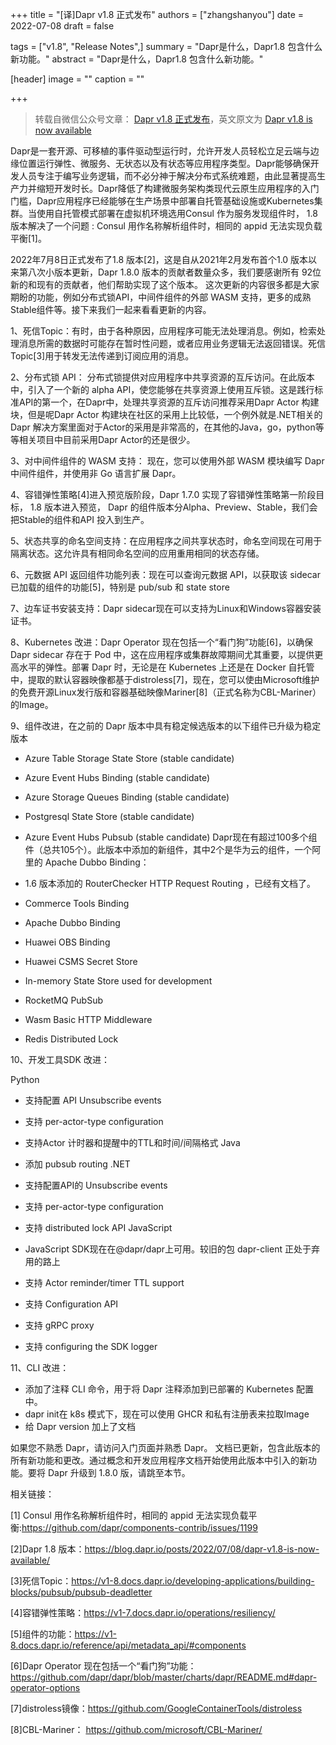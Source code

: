 
+++
title = "[译]Dapr v1.8 正式发布"
authors = ["zhangshanyou"]
date =  2022-07-08
draft = false

tags = ["v1.8", "Release Notes",]
summary = "Dapr是什么，Dapr1.8 包含什么新功能。"
abstract = "Dapr是什么，Dapr1.8 包含什么新功能。"

[header]
image = ""
caption = ""

+++
> 转载自微信公众号文章： [Dapr v1.8 正式发布](https://mp.weixin.qq.com/s/FwbxOUJoq0lkbPnIHXWGWw)，英文原文为 [Dapr v1.8 is now available](https://blog.dapr.io/posts/2022/07/08/dapr-v1.8-is-now-available/)

Dapr是一套开源、可移植的事件驱动型运行时，允许开发人员轻松立足云端与边缘位置运行弹性、微服务、无状态以及有状态等应用程序类型。Dapr能够确保开发人员专注于编写业务逻辑，而不必分神于解决分布式系统难题，由此显著提高生产力并缩短开发时长。Dapr降低了构建微服务架构类现代云原生应用程序的入门门槛，Dapr应用程序已经能够在生产场景中部署自托管基础设施或Kubernetes集群。当使用自托管模式部署在虚拟机环境选用Consul 作为服务发现组件时， 1.8版本解决了一个问题 : Consul 用作名称解析组件时，相同的 appid 无法实现负载平衡[1]。

2022年7月8日正式发布了1.8 版本[2]，这是自从2021年2月发布首个1.0 版本以来第八次小版本更新，Dapr 1.8.0 版本的贡献者数量众多，我们要感谢所有 92位新的和现有的贡献者，他们帮助实现了这个版本。 这次更新的内容很多都是大家期盼的功能，例如分布式锁API，中间件组件的外部 WASM 支持，更多的成熟Stable组件等。接下来我们一起来看看更新的内容。

1、死信Topic：有时，由于各种原因，应用程序可能无法处理消息。例如，检索处理消息所需的数据时可能存在暂时性问题，或者应用业务逻辑无法返回错误。死信Topic[3]用于转发无法传递到订阅应用的消息。

2、分布式锁 API： 分布式锁提供对应用程序中共享资源的互斥访问。在此版本中，引入了一个新的 alpha API，使您能够在共享资源上使用互斥锁。这是践行标准API的第一个，在Dapr中，处理共享资源的互斥访问推荐采用Dapr Actor 构建块，但是呢Dapr Actor 构建块在社区的采用上比较低，一个例外就是.NET相关的Dapr 解决方案里面对于Actor的采用是非常高的，在其他的Java，go，python等等相关项目中目前采用Dapr Actor的还是很少。

3、对中间件组件的 WASM 支持： 现在，您可以使用外部 WASM 模块编写 Dapr 中间件组件，并使用非 Go 语言扩展 Dapr。

4、容错弹性策略[4]进入预览版阶段，Dapr 1.7.0 实现了容错弹性策略第一阶段目标， 1.8 版本进入预览， Dapr 的组件版本分Alpha、Preview、Stable，我们会把Stable的组件和API 投入到生产。

5、状态共享的命名空间支持：在应用程序之间共享状态时，命名空间现在可用于隔离状态。这允许具有相同命名空间的应用重用相同的状态存储。

6、元数据 API 返回组件功能列表：现在可以查询元数据 API，以获取该 sidecar 已加载的组件的功能[5]，特别是 pub/sub 和 state store

7、边车证书安装支持：Dapr sidecar现在可以支持为Linux和Windows容器安装证书。

8、Kubernetes 改进：Dapr Operator 现在包括一个“看门狗”功能[6]，以确保 Dapr sidecar 存在于 Pod 中，这在应用程序或集群故障期间尤其重要，以提供更高水平的弹性。部署 Dapr 时，无论是在 Kubernetes 上还是在 Docker 自托管中，提取的默认容器映像都基于distroless[7]，现在，您可以使由Microsoft维护的免费开源Linux发行版和容器基础映像Mariner[8]（正式名称为CBL-Mariner）的Image。

9、组件改进，在之前的 Dapr 版本中具有稳定候选版本的以下组件已升级为稳定版本

- Azure Table Storage State Store (stable candidate)
- Azure Event Hubs Binding (stable candidate)
- Azure Storage Queues Binding (stable candidate)
- Postgresql State Store (stable candidate)
- Azure Event Hubs Pubsub (stable candidate)
Dapr现在有超过100多个组件（总共105个）。此版本中添加的新组件，其中2个是华为云的组件，一个阿里的 Apache Dubbo Binding：

- 1.6 版本添加的 RouterChecker HTTP Request Routing ，已经有文档了。
- Commerce Tools Binding
- Apache Dubbo Binding
- Huawei OBS Binding
- Huawei CSMS Secret Store
- In-memory State Store used for development
- RocketMQ PubSub
- Wasm Basic HTTP Middleware
- Redis Distributed Lock

10、开发工具SDK 改进：

Python

- 支持配置 API Unsubscribe events
- 支持 per-actor-type configuration
- 支持Actor 计时器和提醒中的TTL和时间/间隔格式
Java

- 添加 pubsub routing
.NET

- 支持配置API的 Unsubscribe events 
- 支持 per-actor-type configuration
- 支持 distributed lock API
JavaScript

- JavaScript SDK现在在@dapr/dapr上可用。较旧的包 dapr-client 正处于弃用的路上
- 支持 Actor reminder/timer TTL support
- 支持 Configuration API
- 支持 gRPC proxy
- 支持 configuring the SDK logger

11、CLI 改进：

- 添加了注释 CLI 命令，用于将 Dapr 注释添加到已部署的 Kubernetes 配置中。
- dapr init在 k8s 模式下，现在可以使用 GHCR 和私有注册表来拉取Image
- 给 Dapr version 加上了文档

如果您不熟悉 Dapr，请访问入门页面并熟悉 Dapr。 文档已更新，包含此版本的所有新功能和更改。通过概念和开发应用程序文档开始使用此版本中引入的新功能。要将 Dapr 升级到 1.8.0 版，请跳至本节。

相关链接：

[1] Consul 用作名称解析组件时，相同的 appid 无法实现负载平衡:https://github.com/dapr/components-contrib/issues/1199

[2]Dapr 1.8 版本：https://blog.dapr.io/posts/2022/07/08/dapr-v1.8-is-now-available/

[3]死信Topic：https://v1-8.docs.dapr.io/developing-applications/building-blocks/pubsub/pubsub-deadletter

[4]容错弹性策略：https://v1-7.docs.dapr.io/operations/resiliency/

[5]组件的功能：https://v1-8.docs.dapr.io/reference/api/metadata_api/#components

[6]Dapr Operator 现在包括一个“看门狗”功能：https://github.com/dapr/dapr/blob/master/charts/dapr/README.md#dapr-operator-options

[7]distroless镜像：https://github.com/GoogleContainerTools/distroless

[8]CBL-Mariner： https://github.com/microsoft/CBL-Mariner/